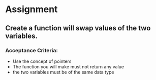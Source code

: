 # Assignment
## Create a function will swap values of the two variables.

### Acceptance Criteria:
- Use the concept of pointers
- The function you will make must not return any value
- the two variables must be of the same data type

